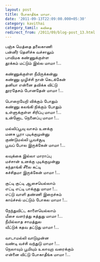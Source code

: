 ```yaml
---
layout: post
title: போகாதீங்க மாமா.
date: '2011-09-13T22:09:00.000+05:30'
category: kavithai
category_tamil: கவிதை
redirect_from: /2011/09/blog-post_13.html
---
```


பஞ்சு மெத்தை தலைகாணி<br />
பன்னீர் தெளிச்சு வச்சாலும்<br />
பாவிமக கண்ணுக்குள்ள <br />
தூக்கம் மட்டும் இல்ல மாமா !...<br />
<br />
கண்ணுக்குள்ள நீயிருக்கன்னு<br />
கண்ணு முழிச்சி நான் கெடக்கேன் <br />
தனியா என்னை தவிக்க விட்டு <br />
தூரதேசம் போனதேன் மாமா !...<br />
<br />
பொறையேறி விக்கும் போதும்<br />
கண்ணு கலங்கி நிக்கும் போதும்<br />
உள்ளுக்குள்ள சிரிப்பு மாமா !...<br />
உன்னோட நெனைப்பு மாமா !...<br />
<br />
மல்லிப்பூவு வாசம் உனக்கு <br />
மனசு பூரா புடிக்குமுன்னு <br />
குண்டுமல்லி பூவச்சூடி <br />
பூவப் போல இருக்கேன் மாமா !...<br />
<br />
லவுக்கை இல்லா மாராப்பு<br />
மச்சான் உனக்கு புடிக்குமுன்னு <br />
கந்தாங்கி சீலை கட்டி <br />
கச்சிதமா இருக்கேன் மாமா !...<br />
<br />
குட்டி குட்டி ஆசையெல்லாம்<br />
எட்டி எட்டி பாக்குது மாமா !...<br />
எட்டு வாளி தண்ணி இறைச்சும்<br />
காய்ச்சல் மட்டும் போகல மாமா !...<br />
<br />
நேந்துவிட்ட காளையெல்லாம்<br />
மீசை வளர்த்து சுத்துது மாமா !...<br />
நீயில்லாத சாமத்துல <br />
வீட்டுக் கதவ தட்டுது மாமா !...<br />
<br />
வாடாமல்லி வாடுமுன்ன <br />
வண்டி வச்சி வந்துடு மாமா !...<br />
நெலாவும் பூமியும் உலாவுற வரைக்கும்<br />
என்னை விட்டு போகாதீங்க மாமா !...<br />
<br />